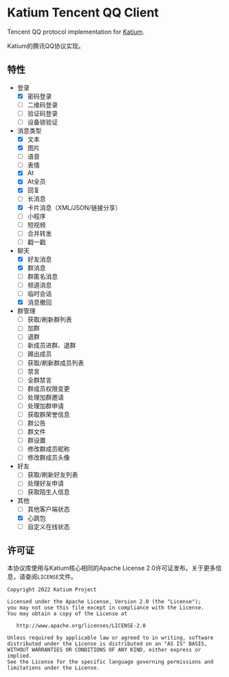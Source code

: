 # Katium Tencent QQ Client

Tencent QQ protocol implementation for [Katium](https://github.com/KatiumDev/katium).

Katium的腾讯QQ协议实现。

## 特性

- 登录
  - [x] 密码登录  
  - [ ] 二维码登录
  - [ ] 验证码登录
  - [ ] 设备锁验证
- 消息类型
  - [x] 文本
  - [x] 图片
  - [ ] 语音
  - [ ] 表情
  - [x] At
  - [x] At全员
  - [x] 回复
  - [ ] 长消息
  - [x] 卡片消息（XML/JSON/链接分享）
  - [ ] 小程序
  - [ ] 短视频
  - [ ] 合并转发
  - [ ] 戳一戳
- 聊天
  - [x] 好友消息
  - [x] 群消息
  - [ ] 群匿名消息
  - [ ] 频道消息
  - [ ] 临时会话
  - [x] 消息撤回
- 群管理
  - [ ] 获取/刷新群列表 
  - [ ] 加群
  - [ ] 退群
  - [ ] 新成员进群、退群
  - [ ] 踢出成员
  - [ ] 获取/刷新群成员列表
  - [ ] 禁言
  - [ ] 全群禁言
  - [ ] 群成员权限变更
  - [ ] 处理加群邀请
  - [ ] 处理加群申请
  - [ ] 获取群荣誉信息
  - [ ] 群公告
  - [ ] 群文件
  - [ ] 群设置
  - [ ] 修改群成员昵称
  - [ ] 修改群成员头像
- 好友
  - [ ]   获取/刷新好友列表
  - [ ]   处理好友申请
  - [ ]   获取陌生人信息
- 其他
  - [ ] 其他客户端状态
  - [x] 心跳包
  - [ ] 自定义在线状态

## 许可证

本协议库使用与Katium核心相同的Apache License 2.0许可证发布。关于更多信息，请查阅`LICENSE`文件。
```
Copyright 2022 Katium Project

Licensed under the Apache License, Version 2.0 (the "License");
you may not use this file except in compliance with the License.
You may obtain a copy of the License at

   http://www.apache.org/licenses/LICENSE-2.0

Unless required by applicable law or agreed to in writing, software
distributed under the License is distributed on an "AS IS" BASIS,
WITHOUT WARRANTIES OR CONDITIONS OF ANY KIND, either express or implied.
See the License for the specific language governing permissions and
limitations under the License.
```